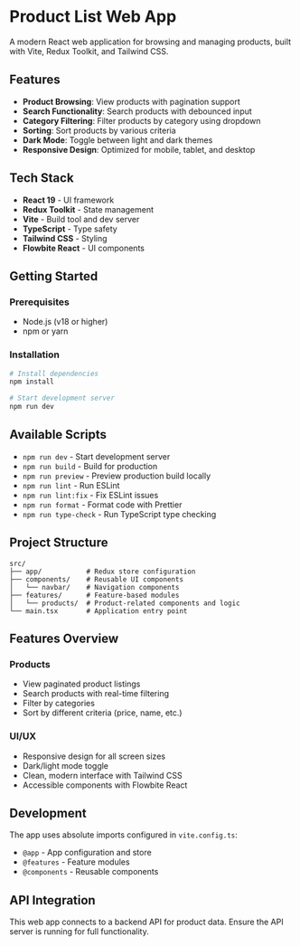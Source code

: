 # Product List Web App

A modern React web application for browsing and managing products, built with Vite, Redux Toolkit, and Tailwind CSS.

## Features

- **Product Browsing**: View products with pagination support
- **Search Functionality**: Search products with debounced input
- **Category Filtering**: Filter products by category using dropdown
- **Sorting**: Sort products by various criteria
- **Dark Mode**: Toggle between light and dark themes
- **Responsive Design**: Optimized for mobile, tablet, and desktop

## Tech Stack

- **React 19** - UI framework
- **Redux Toolkit** - State management
- **Vite** - Build tool and dev server
- **TypeScript** - Type safety
- **Tailwind CSS** - Styling
- **Flowbite React** - UI components

## Getting Started

### Prerequisites

- Node.js (v18 or higher)
- npm or yarn

### Installation

```bash
# Install dependencies
npm install

# Start development server
npm run dev
```

## Available Scripts

- `npm run dev` - Start development server
- `npm run build` - Build for production
- `npm run preview` - Preview production build locally
- `npm run lint` - Run ESLint
- `npm run lint:fix` - Fix ESLint issues
- `npm run format` - Format code with Prettier
- `npm run type-check` - Run TypeScript type checking

## Project Structure

```
src/
├── app/           # Redux store configuration
├── components/    # Reusable UI components
│   └── navbar/    # Navigation components
├── features/      # Feature-based modules
│   └── products/  # Product-related components and logic
└── main.tsx       # Application entry point
```

## Features Overview

### Products
- View paginated product listings
- Search products with real-time filtering
- Filter by categories
- Sort by different criteria (price, name, etc.)

### UI/UX
- Responsive design for all screen sizes
- Dark/light mode toggle
- Clean, modern interface with Tailwind CSS
- Accessible components with Flowbite React

## Development

The app uses absolute imports configured in `vite.config.ts`:
- `@app` - App configuration and store
- `@features` - Feature modules
- `@components` - Reusable components

## API Integration

This web app connects to a backend API for product data. Ensure the API server is running for full functionality.